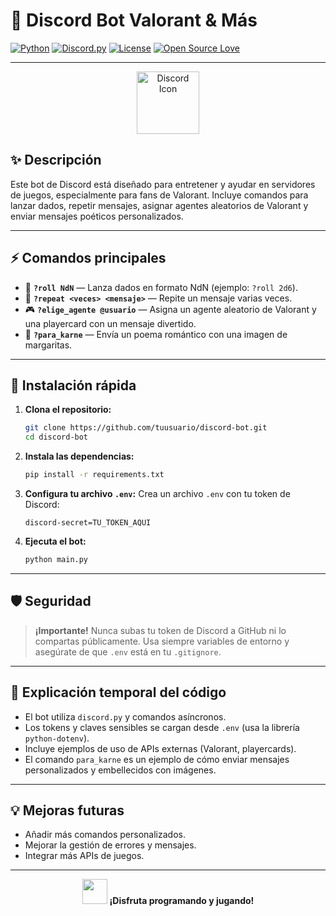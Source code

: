 # 🤖 Discord Bot Valorant & Más

[![Python](https://img.shields.io/badge/Python-3.10%2B-blue?logo=python)](https://www.python.org/)
[![Discord.py](https://img.shields.io/badge/discord.py-2.0%2B-blueviolet?logo=discord)](https://discordpy.readthedocs.io/)
[![License](https://img.shields.io/badge/license-MIT-green)](LICENSE)
[![Open Source Love](https://img.shields.io/badge/Open%20Source-%E2%9D%A4-red)](https://github.com/)

---

<p align="center">
  <img src="https://cdn-icons-png.flaticon.com/512/5968/5968756.png" width="100" alt="Discord Icon"/>
</p>

## ✨ Descripción

Este bot de Discord está diseñado para entretener y ayudar en servidores de juegos, especialmente para fans de Valorant. Incluye comandos para lanzar dados, repetir mensajes, asignar agentes aleatorios de Valorant y enviar mensajes poéticos personalizados.

---

## ⚡ Comandos principales

- 🎲 **`?roll NdN`** — Lanza dados en formato NdN (ejemplo: `?roll 2d6`).
- 🔁 **`?repeat <veces> <mensaje>`** — Repite un mensaje varias veces.
- 🎮 **`?elige_agente @usuario`** — Asigna un agente aleatorio de Valorant y una playercard con un mensaje divertido.
- 🌼 **`?para_karne`** — Envía un poema romántico con una imagen de margaritas.

---

## 🚀 Instalación rápida

1. **Clona el repositorio:**
   ```bash
   git clone https://github.com/tuusuario/discord-bot.git
   cd discord-bot
   ```
2. **Instala las dependencias:**
   ```bash
   pip install -r requirements.txt
   ```
3. **Configura tu archivo `.env`:**
   Crea un archivo `.env` con tu token de Discord:
   ```env
   discord-secret=TU_TOKEN_AQUI
   ```
4. **Ejecuta el bot:**
   ```bash
   python main.py
   ```

---

## 🛡️ Seguridad

> **¡Importante!** Nunca subas tu token de Discord a GitHub ni lo compartas públicamente. Usa siempre variables de entorno y asegúrate de que `.env` está en tu `.gitignore`.

---

## 📝 Explicación temporal del código

- El bot utiliza `discord.py` y comandos asíncronos.
- Los tokens y claves sensibles se cargan desde `.env` (usa la librería `python-dotenv`).
- Incluye ejemplos de uso de APIs externas (Valorant, playercards).
- El comando `para_karne` es un ejemplo de cómo enviar mensajes personalizados y embellecidos con imágenes.

---

## 💡 Mejoras futuras

- Añadir más comandos personalizados.
- Mejorar la gestión de errores y mensajes.
- Integrar más APIs de juegos.

---

<p align="center">
  <img src="https://cdn-icons-png.flaticon.com/512/5968/5968756.png" width="40"/>
  <b>¡Disfruta programando y jugando!</b>
</p>
